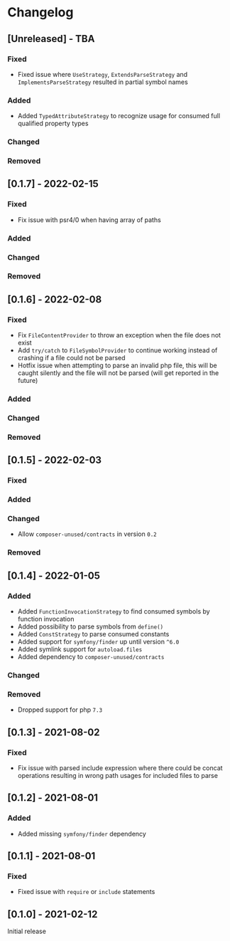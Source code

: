 # Changelog

## [Unreleased] - TBA
### Fixed
- Fixed issue where `UseStrategy`, `ExtendsParseStrategy` and `ImplementsParseStrategy` resulted in partial symbol names
### Added
- Added `TypedAttributeStrategy` to recognize usage for consumed full qualified property types
### Changed
### Removed

## [0.1.7] - 2022-02-15
### Fixed
- Fix issue with psr4/0 when having array of paths
### Added
### Changed
### Removed

## [0.1.6] - 2022-02-08
### Fixed
- Fix `FileContentProvider` to throw an exception when the file does not exist
- Add `try/catch` to `FileSymbolProvider` to continue working instead of crashing if a file could not be parsed
- Hotfix issue when attempting to parse an invalid php file, this will be caught silently and the file will not be parsed (will get reported in the future)
### Added
### Changed
### Removed

## [0.1.5] - 2022-02-03
### Fixed
### Added
### Changed
- Allow `composer-unused/contracts` in version `0.2`
### Removed

## [0.1.4] - 2022-01-05
### Added
- Added `FunctionInvocationStrategy` to find consumed symbols by function invocation
- Added possibility to parse symbols from `define()`
- Added `ConstStrategy` to parse consumed constants
- Added support for `symfony/finder` up until version `^6.0`
- Added symlink support for `autoload.files`
- Added dependency to `composer-unused/contracts`
### Changed
### Removed
- Dropped support for php `7.3`

## [0.1.3] - 2021-08-02
### Fixed
- Fix issue with parsed include expression where there could be concat operations
  resulting in wrong path usages for included files to parse

## [0.1.2] - 2021-08-01
### Added
- Added missing `symfony/finder` dependency

## [0.1.1] - 2021-08-01
### Fixed
- Fixed issue with `require` or `include` statements

## [0.1.0] - 2021-02-12
Initial release
